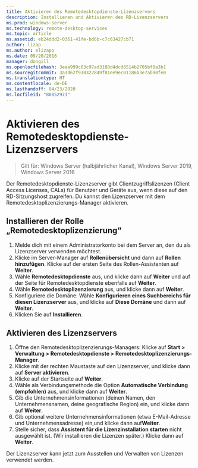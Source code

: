 ```yaml
---
title: Aktivieren des Remotedesktopdienste-Lizenzservers
description: Installieren und Aktivieren des RD-Lizenzservers
ms.prod: windows-server
ms.technology: remote-desktop-services
ms.topic: article
ms.assetid: eb24ddd2-0361-41fe-bd6b-c7c63427cb71
author: lizap
ms.author: elizapo
ms.date: 09/20/2016
manager: dongill
ms.openlocfilehash: 3eaa999c03c97ad3188d4dcd8514b2705bf0a3b1
ms.sourcegitcommit: 3a3d62f938322849f81ee9ec01186b3e7ab90fe0
ms.translationtype: HT
ms.contentlocale: de-DE
ms.lasthandoff: 04/23/2020
ms.locfileid: "80852973"
---
```

# <a name="activate-the-remote-desktop-services-license-server"></a>Aktivieren des Remotedesktopdienste-Lizenzservers

>Gilt für: Windows Server (halbjährlicher Kanal), Windows Server 2019, Windows Server 2016

Der Remotedesktopdienste-Lizenzserver gibt Clientzugriffslizenzen (Client Access Licenses, CALs) für Benutzer und Geräte aus, wenn diese auf den RD-Sitzungshost zugreifen. Du kannst den Lizenzserver mit dem Remotedesktoplizenzierungs-Manager aktivieren. 

## <a name="install-the-rd-licensing-role"></a>Installieren der Rolle „Remotedesktoplizenzierung“

1. Melde dich mit einem Administratorkonto bei dem Server an, den du als Lizenzserver verwenden möchtest.
2. Klicke im Server-Manager auf **Rollenübersicht** und dann auf **Rollen hinzufügen**.
   Klicke auf der ersten Seite des Rollen-Assistenten auf **Weiter**.
3. Wähle **Remotedesktopdienste** aus, und klicke dann auf **Weiter** und auf der Seite für Remotedesktopdienste ebenfalls auf **Weiter**.
4. Wähle **Remotedesktoplizenzierung** aus, und klicke dann auf **Weiter**.
5. Konfiguriere die Domäne: Wähle **Konfigurieren eines Suchbereichs für diesen Lizenzserver** aus, und klicke auf **Diese Domäne** und dann auf **Weiter**.
6. Klicken Sie auf **Installieren**.

## <a name="activate-the-license-server"></a>Aktivieren des Lizenzservers

1. Öffne den Remotedesktoplizenzierungs-Managers: Klicke auf **Start > Verwaltung > Remotedesktopdienste > Remotedesktoplizenzierungs-Manager**.
2. Klicke mit der rechten Maustaste auf den Lizenzserver, und klicke dann auf **Server aktivieren**.
3. Klicke auf der Startseite auf **Weiter**.
4. Wähle als Verbindungsmethode die Option **Automatische Verbindung (empfohlen)** aus, und klicke dann auf **Weiter**.
5. Gib die Unternehmensinformationen (deinen Namen, den Unternehmensnamen, deine geografische Region) ein, und klicke dann auf **Weiter**.
6. Gib optional weitere Unternehmensinformationen (etwa E-Mail-Adresse und Unternehmensadresse) ein,und klicke dann auf**Weiter**. 
7. Stelle sicher, dass **Assistent für die Lizenzinstallation starten** nicht ausgewählt ist. (Wir installieren die Lizenzen später.) Klicke dann auf **Weiter**.

Der Lizenzserver kann jetzt zum Ausstellen und Verwalten von Lizenzen verwendet werden. 